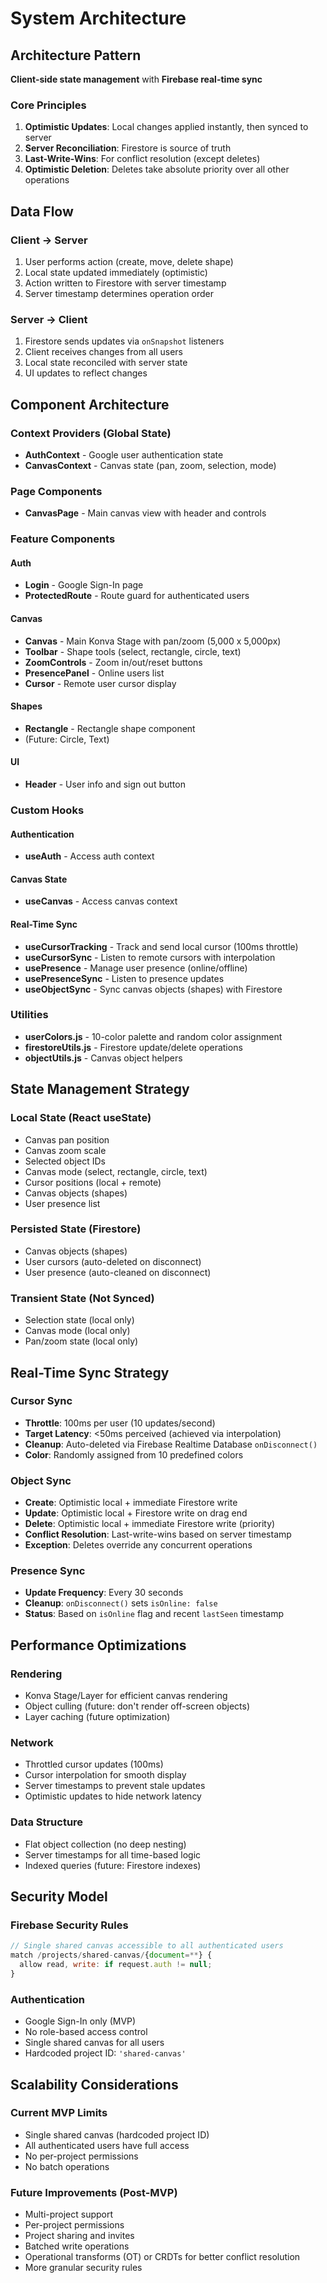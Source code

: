 # System Architecture

## Architecture Pattern

**Client-side state management** with **Firebase real-time sync**

### Core Principles

1. **Optimistic Updates**: Local changes applied instantly, then synced to server
2. **Server Reconciliation**: Firestore is source of truth
3. **Last-Write-Wins**: For conflict resolution (except deletes)
4. **Optimistic Deletion**: Deletes take absolute priority over all other operations

## Data Flow

### Client → Server

1. User performs action (create, move, delete shape)
2. Local state updated immediately (optimistic)
3. Action written to Firestore with server timestamp
4. Server timestamp determines operation order

### Server → Client

1. Firestore sends updates via `onSnapshot` listeners
2. Client receives changes from all users
3. Local state reconciled with server state
4. UI updates to reflect changes

## Component Architecture

### Context Providers (Global State)

- **AuthContext** - Google user authentication state
- **CanvasContext** - Canvas state (pan, zoom, selection, mode)

### Page Components

- **CanvasPage** - Main canvas view with header and controls

### Feature Components

#### Auth

- **Login** - Google Sign-In page
- **ProtectedRoute** - Route guard for authenticated users

#### Canvas

- **Canvas** - Main Konva Stage with pan/zoom (5,000 x 5,000px)
- **Toolbar** - Shape tools (select, rectangle, circle, text)
- **ZoomControls** - Zoom in/out/reset buttons
- **PresencePanel** - Online users list
- **Cursor** - Remote user cursor display

#### Shapes

- **Rectangle** - Rectangle shape component
- (Future: Circle, Text)

#### UI

- **Header** - User info and sign out button

### Custom Hooks

#### Authentication

- **useAuth** - Access auth context

#### Canvas State

- **useCanvas** - Access canvas context

#### Real-Time Sync

- **useCursorTracking** - Track and send local cursor (100ms throttle)
- **useCursorSync** - Listen to remote cursors with interpolation
- **usePresence** - Manage user presence (online/offline)
- **usePresenceSync** - Listen to presence updates
- **useObjectSync** - Sync canvas objects (shapes) with Firestore

### Utilities

- **userColors.js** - 10-color palette and random color assignment
- **firestoreUtils.js** - Firestore update/delete operations
- **objectUtils.js** - Canvas object helpers

## State Management Strategy

### Local State (React useState)

- Canvas pan position
- Canvas zoom scale
- Selected object IDs
- Canvas mode (select, rectangle, circle, text)
- Cursor positions (local + remote)
- Canvas objects (shapes)
- User presence list

### Persisted State (Firestore)

- Canvas objects (shapes)
- User cursors (auto-deleted on disconnect)
- User presence (auto-cleaned on disconnect)

### Transient State (Not Synced)

- Selection state (local only)
- Canvas mode (local only)
- Pan/zoom state (local only)

## Real-Time Sync Strategy

### Cursor Sync

- **Throttle**: 100ms per user (10 updates/second)
- **Target Latency**: <50ms perceived (achieved via interpolation)
- **Cleanup**: Auto-deleted via Firebase Realtime Database `onDisconnect()`
- **Color**: Randomly assigned from 10 predefined colors

### Object Sync

- **Create**: Optimistic local + immediate Firestore write
- **Update**: Optimistic local + Firestore write on drag end
- **Delete**: Optimistic local + immediate Firestore write (priority)
- **Conflict Resolution**: Last-write-wins based on server timestamp
- **Exception**: Deletes override any concurrent operations

### Presence Sync

- **Update Frequency**: Every 30 seconds
- **Cleanup**: `onDisconnect()` sets `isOnline: false`
- **Status**: Based on `isOnline` flag and recent `lastSeen` timestamp

## Performance Optimizations

### Rendering

- Konva Stage/Layer for efficient canvas rendering
- Object culling (future: don't render off-screen objects)
- Layer caching (future optimization)

### Network

- Throttled cursor updates (100ms)
- Cursor interpolation for smooth display
- Server timestamps to prevent stale updates
- Optimistic updates to hide network latency

### Data Structure

- Flat object collection (no deep nesting)
- Server timestamps for all time-based logic
- Indexed queries (future: Firestore indexes)

## Security Model

### Firebase Security Rules

```javascript
// Single shared canvas accessible to all authenticated users
match /projects/shared-canvas/{document=**} {
  allow read, write: if request.auth != null;
}
```

### Authentication

- Google Sign-In only (MVP)
- No role-based access control
- Single shared canvas for all users
- Hardcoded project ID: `'shared-canvas'`

## Scalability Considerations

### Current MVP Limits

- Single shared canvas (hardcoded project ID)
- All authenticated users have full access
- No per-project permissions
- No batch operations

### Future Improvements (Post-MVP)

- Multi-project support
- Per-project permissions
- Project sharing and invites
- Batched write operations
- Operational transforms (OT) or CRDTs for better conflict resolution
- More granular security rules
